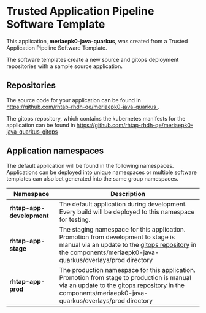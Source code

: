 # Trusted Application Pipeline Software Template

This application, **meriaepk0-java-quarkus**, was created from a Trusted Application Pipeline Software Template.

The software templates create a new source and gitops deployment repositories with a sample source application. 

## Repositories

The source code for your application can be found in [https://github.com/rhtap-rhdh-qe/meriaepk0-java-quarkus ](https://github.com/rhtap-rhdh-qe/meriaepk0-java-quarkus ).
 
The gitops repository, which contains the kubernetes manifests for the application can be found in 
[https://github.com/rhtap-rhdh-qe/meriaepk0-java-quarkus-gitops ](https://github.com/rhtap-rhdh-qe/meriaepk0-java-quarkus-gitops ) 

## Application namespaces 

The default application will be found in the following namespaces. Applications can be deployed into unique namespaces or multiple software templates can also bet generated into the same group namespaces.  

|  Namespace   |  Description   |  
| -------- | -------- |   
| **rhtap-app-development** | The default application during development. Every build will be deployed to this namespace for testing. | 
| **rhtap-app-stage** | The staging namespace for this application. Promotion from development to stage is manual via an update to the [gitops repository](https://github.com/rhtap-rhdh-qe/meriaepk0-java-quarkus-gitops ) in the components/meriaepk0-java-quarkus/overlays/prod directory |  
| **rhtap-app-prod** | The production namespace for this application. Promotion from stage to production is manual via an update to the [gitops repository](https://github.com/rhtap-rhdh-qe/meriaepk0-java-quarkus-gitops ) in the components/meriaepk0-java-quarkus/overlays/prod directory | 